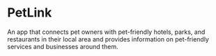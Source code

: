 # PetLink
An app that connects pet owners with pet-friendly hotels, parks, and restaurants in their local area and provides information on pet-friendly services and businesses around them.
